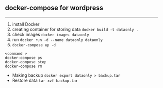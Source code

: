 ## docker-compose for wordpress
--------------------

1. install Docker
2. creating container for storing data `docker build -t dataonly .`
3. check images `docker images dataonly`
4. run `docker run -d --name dataonly dataonly`
5. `docker-compose up -d`

```
<command >
docker-compose ps
docker-compose stop
docker-compose rm
```

* Making backup `docker export dataonly > backup.tar`
* Restore data  `tar xvf backup.tar`
